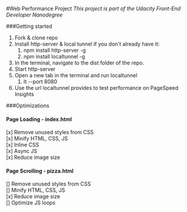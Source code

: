 #Web Performance Project
_This project is part of the Udacity Front-End Developer Nanodegree_

###Getting started
1. Fork & clone repo
2. Install http-server & local tunnel if you don't already have it:
    1. npm install http-server -g
    2. npm install localtunnel -g
3. In the terminal, navigate to the dist folder of the repo.
4. Start http-server
5. Open a new tab in the terminal and run localtunnel
    1. lt --port 8080
6. Use the url localtunnel provides to test performance on PageSpeed Insights

###Optimizations

#### Page Loading - index.html
[x] Remove unused styles from CSS  
[x] Minify HTML, CSS, JS  
[x] Inline CSS  
[x] Async JS  
[x] Reduce image size  

#### Page Scrolling - pizza.html
[] Remove unused styles from CSS  
[] Minify HTML, CSS, JS  
[x] Reduce image size  
[] Optimize JS loops  
